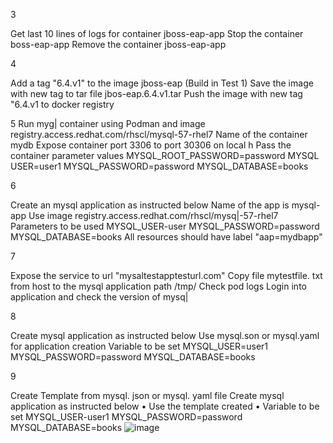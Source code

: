 3

Get last 10 lines of logs for container jboss-eap-app
Stop the container boss-eap-app
Remove the container jboss-eap-app


4

Add a tag "6.4.v1" to the image jboss-eap (Build in Test 1)
Save the image with new tag to tar file jbos-eap.6.4.v1.tar
Push the image with new tag "6.4.v1 to docker registry


5
Run myg| container using Podman and image registry.access.redhat.com/rhscl/mysql-57-rhel7
Name of the container mydb
Expose container port 3306 to port 30306 on local h
Pass the container parameter values
MYSQL_ROOT_PASSWORD=password
MYSQL USER=user1
MYSQL_PASSWORD=password
MYSQL_DATABASE=books

6

Create an mysql application as instructed below
Name of the app is mysql-app
Use image registry.access.redhat.com/rhscl/mysq|-57-rhel7
Parameters to be used MYSQL_USER-user
MYSQL_PASSWORD=password
MYSQL_DATABASE=books
All resources should have label "aap=mydbapp"

7

Expose the service to url "mysaltestapptesturl.com"
Copy file mytestfile. txt from host to the mysql application path /tmp/
Check pod logs
Login into application and check the version of mysq|

8

Create mysql application as instructed below
Use mysql.son or mysql.yaml for application creation
Variable to be set
MYSQL_USER=user1
MYSQL_PASSWORD=password
MYSQL_DATABASE=books

9

Create Template from mysql. json or mysql. yaml file
Create mysql application as instructed below
	• ﻿Use the template created
	• ﻿Variable to be set
MYSQL_USER-user1
MYSQL_PASSWORD=password
MYSQL_DATABASE=books
![image](https://github.com/haiduc2005/DO180-apps/assets/20736187/75a08470-459f-46ee-a19a-7e6bef97f22f)
